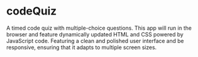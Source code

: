 # codeQuiz
A timed code quiz with multiple-choice questions. This app will run in the browser and feature dynamically updated HTML and CSS powered by JavaScript code. Featuring a clean and polished user interface and be responsive, ensuring that it adapts to multiple screen sizes.

